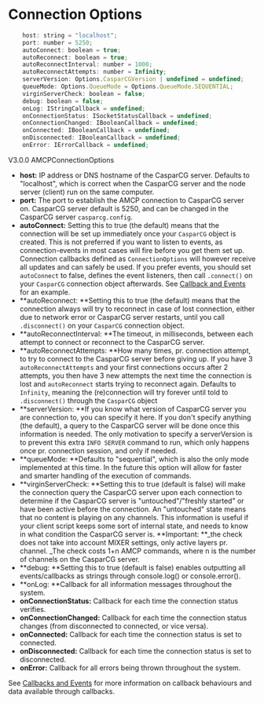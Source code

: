 # Connection Options

```js
    host: string = "localhost";
    port: number = 5250;
    autoConnect: boolean = true;
    autoReconnect: boolean = true;
    autoReconnectInterval: number = 1000;
    autoReconnectAttempts: number = Infinity;
    serverVersion: Options.CasparCGVersion | undefined = undefined;
    queueMode: Options.QueueMode = Options.QueueMode.SEQUENTIAL;
    virginServerCheck: boolean = false;
    debug: boolean = false;
    onLog: IStringCallback = undefined;
    onConnectionStatus: ISocketStatusCallback = undefined;
    onConnectionChanged: IBooleanCallback = undefined;
    onConnected: IBooleanCallback = undefined;
    onDisconnected: IBooleanCallback = undefined;
    onError: IErrorCallback = undefined;
```

V3.0.0 AMCPConnectionOptions

* **host:** IP address or DNS hostname of the CasparCG server. Defaults to "localhost", which is correct when the CasparCG server and the node server \(client\) run on the same computer.
* **port:** The port to establish the AMCP connection to CasparCG server on. CasparCG server default is 5250, and can be changed in the CasparCG server `casparcg.config`.
* **autoConnect:** Setting this to true \(the default\) means that the connection will be set up immediately once your `CasparCG` object is created. This is not preferred if you want to listen to events, as connection-events in most cases will fire before you get them set up. Connection callbacks defined as `ConnectionOptions` will however receive all updates and can safely be used. If you prefer events, you should set `autoConnect` to false, defines the event listeners, then call `.connect()` on your `CasparCG` connection object afterwards. See [Callback and Events](/callbacks-and-events.md#autoconnectevents "Callback and Events") for an example.
* **autoReconnect: **Setting this to true \(the default\) means that the connection always will try to reconnect in case of lost connection, either due to network error or CasparCG server restarts, until you call `.disconnect()` on your `CasparCG` connection object.
* **autoReconnectInterval: **The timeout, in milliseconds, between each attempt to connect or reconnect to the CasparCG server.
* **autoReconnectAttempts: **How many times, pr. connection attempt, to try to connect to the CasparCG server before giving up.  If you have 3 `autoReconnectAttempts` and your first connections occurs after 2 attempts, you then have 3 new attempts the next time the connection is lost and `autoReconnect` starts trying to reconnect again. Defaults to `Infinity`, meaning the \(re\)connection will try forever until told to `.disconnect()` through the `CasparCG` object
* **serverVersion: **If you know what version of CasparCG server you are connection to, you can specify it here. If you don't specify anything \(the default\), a query to the CasparCG server will be done once this information is needed. The only motivation to specify a serverVersion is to prevent this extra `INFO SERVER` command to run, which only happens once pr. connection session, and only if needed.
* **queueMode: **Defaults to "sequential", which is also the only mode implemented at this time. In the future this option will allow for faster and smarter handling of the execution of commands.
* **virginServerCheck: **Setting this to true \(default is false\) will make the connection query the CasparCG server upon each connection to determine if the CasparCG server is "untouched"/"freshly started" or have been active before the connection. An "untouched" state means that no content is playing on any channels. This information is useful if your client script keeps some sort of internal state, and needs to know in what condition the CasparCG server is. **Important: **\_the check does not take into account MIXER settings, only active layers pr. channel. \_The check costs 1+n AMCP commands, where n is the number of channels on the CasparCG server.
* **debug: **Setting this to true \(default is false\) enables outputting all events/callbacks as strings through console.log\(\) or console.error\(\).
* **onLog: **Callback for all information messages throughout the system.
* **onConnectionStatus:** Callback for each time the connection status verifies.
* **onConnectionChanged:** Callback for each time the connection status changes \(from disconnected to connected, or vice versa\).
* **onConnected:** Callback for each time the connection status is set to connected.
* **onDisconnected:** Callback for each time the connection status is set to disconnected.
* **onError:** Callback for all errors being thrown throughout the system.

See [Callbacks and Events](/callbacks-and-events.md "Callback and Events") for more information on callback behaviours and data available through callbacks.

